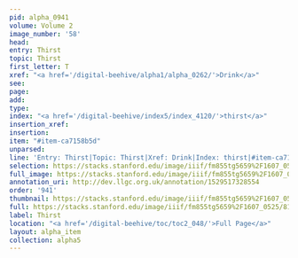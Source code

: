 ```yaml
---
pid: alpha_0941
volume: Volume 2
image_number: '58'
head: 
entry: Thirst
topic: Thirst
first_letter: T
xref: "<a href='/digital-beehive/alpha1/alpha_0262/'>Drink</a>"
see: 
page: 
add: 
type: 
index: "<a href='/digital-beehive/index5/index_4120/'>thirst</a>"
insertion_xref: 
insertion: 
item: "#item-ca7158b5d"
unparsed: 
line: 'Entry: Thirst|Topic: Thirst|Xref: Drink|Index: thirst|#item-ca7158b5d'
selection: https://stacks.stanford.edu/image/iiif/fm855tg5659%2F1607_0525/819,2688,3020,458/full/0/default.jpg
full_image: https://stacks.stanford.edu/image/iiif/fm855tg5659%2F1607_0525/full/full/0/default.jpg
annotation_uri: http://dev.llgc.org.uk/annotation/1529517328554
order: '941'
thumbnail: https://stacks.stanford.edu/image/iiif/fm855tg5659%2F1607_0525/819,2688,600,180/250,/0/default.jpg
full: https://stacks.stanford.edu/image/iiif/fm855tg5659%2F1607_0525/819,2688,3020,458/full/0/default.jpg
label: Thirst
location: "<a href='/digital-beehive/toc/toc2_048/'>Full Page</a>"
layout: alpha_item
collection: alpha5
---
```

